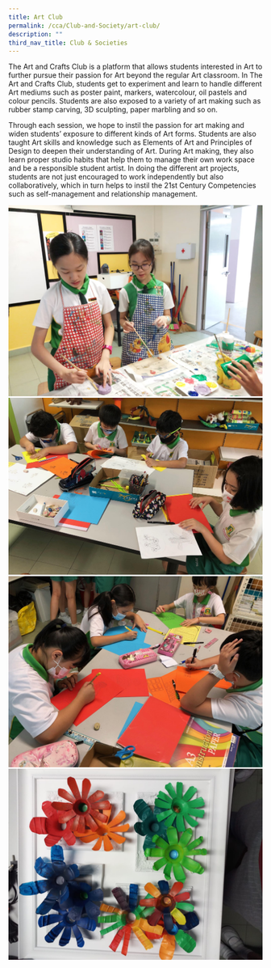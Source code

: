 ```yaml
---
title: Art Club
permalink: /cca/Club-and-Society/art-club/
description: ""
third_nav_title: Club & Societies
---
```


The Art and Crafts Club is a platform that allows students interested in Art to further pursue their passion for Art beyond the regular Art classroom. In The Art and Crafts Club, students get to experiment and learn to handle different Art mediums such as poster paint, markers, watercolour, oil pastels and colour pencils. Students are also exposed to a variety of art making such as rubber stamp carving, 3D sculpting, paper marbling and so on. 

Through each session, we hope to instil the passion for art making and widen students’ exposure to different kinds of Art forms. Students are also taught Art skills and knowledge such as Elements of Art and Principles of Design to deepen their understanding of Art. During Art making, they also learn proper studio habits that help them to manage their own work space and be a responsible student artist. In doing the different art projects, students are not just encouraged to work independently but also collaboratively, which in turn helps to instil the 21st Century Competencies such as self-management and relationship management.

![](/images/art1.jpeg)
![](/images/2%20(3).jpg)
![](/images/3%20(2).jpg)
![](/images/4.jpeg)